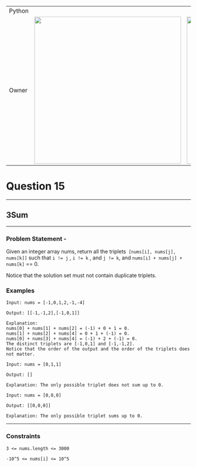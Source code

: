 ||||
|---|---|---|
|Python|
|Owner|<img src = 'https://awesomescreenshot.s3.amazonaws.com/image/4900480/44083946-16a2bfe2e73747f427dbdc168e9010c3.png?X-Amz-Algorithm=AWS4-HMAC-SHA256&X-Amz-Credential=AKIAJSCJQ2NM3XLFPVKA%2F20231107%2Fus-east-1%2Fs3%2Faws4_request&X-Amz-Date=20231107T132851Z&X-Amz-Expires=28800&X-Amz-SignedHeaders=host&X-Amz-Signature=b79be095bcf6dfdce9c8e908fa40fa3f5e073a3cd0e9a9c0ce5e6dd336deebc6' width = 400>|<img src = 'https://awesomescreenshot.s3.amazonaws.com/image/4900480/44083956-a30b960cedaee744d617049e64a96afc.png?X-Amz-Algorithm=AWS4-HMAC-SHA256&X-Amz-Credential=AKIAJSCJQ2NM3XLFPVKA%2F20231107%2Fus-east-1%2Fs3%2Faws4_request&X-Amz-Date=20231107T132915Z&X-Amz-Expires=28800&X-Amz-SignedHeaders=host&X-Amz-Signature=981671e41b0b858ba25695cec1f1b898c95d3e2656111ff58d1ab19ceb72aa25' width = 400>


# Question 15
****
## 3Sum  

****
### Problem Statement -

Given an integer array nums, return all the triplets` [nums[i], nums[j], nums[k]]` such that `i != j` , `i != k` , and `j != k`, and `nums[i] + nums[j] + nums[k]` == 0.

Notice that the solution set must not contain duplicate triplets.
### Examples
```
Input: nums = [-1,0,1,2,-1,-4]

Output: [[-1,-1,2],[-1,0,1]]

Explanation: 
nums[0] + nums[1] + nums[2] = (-1) + 0 + 1 = 0.
nums[1] + nums[2] + nums[4] = 0 + 1 + (-1) = 0.
nums[0] + nums[3] + nums[4] = (-1) + 2 + (-1) = 0.
The distinct triplets are [-1,0,1] and [-1,-1,2].
Notice that the order of the output and the order of the triplets does not matter.
```
```
Input: nums = [0,1,1]

Output: []

Explanation: The only possible triplet does not sum up to 0.
```
```
Input: nums = [0,0,0]

Output: [[0,0,0]]

Explanation: The only possible triplet sums up to 0.
```
****
### Constraints
```
3 <= nums.length <= 3000

-10^5 <= nums[i] <= 10^5
```
